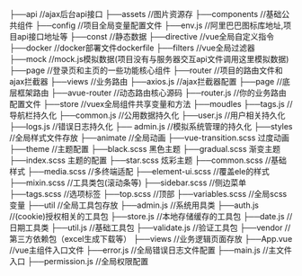 ├──api       //ajax后台api接口
├──assets       //图片资源存
├──components //基础公共组件
├──config //项目全局变量配置文件
   ├──env.js //阿里巴巴图标库地址,项目api接口地址等
├──const        //静态数据
├──directive    //vue全局自定义指令
├──docker       //docker部署文件dockerfile
├──filters      //vue全局过滤器
├──mock //mock.js模拟数据(项目没有与服务器交互api文件调用这里模拟数据)
├──page //登录页和主页的一些功能核心组件
├──router       //项目的路由文件和ajax拦截器
   ├──views     //业务路由
   ├──axios.js       //ajax拦截器配置
   ├──page      //底层框架路由
   ├──avue-router  //动态路由核心源码
   ├──router.js      //你的业务路由配置文件
├──store        //vuex全局组件共享变量和方法
  ├──moudles
    ├──tags.js       //导航栏持久化
    ├──common.js     //公用数据持久化
    ├──user.js       //用户相关持久化
    ├──logs.js //错误日志持久化
    ├── admin.js //模拟系统管理的持久化
├──styles       //全局样式文件存放
    ├──animate //全局动画
            ├──vue-transition.scss 过度动画
    ├──theme //主题配置
            ├──black.scss 黑色主题
            ├──gradual.scss 渐变主题
            ├──index.scss 主题的配置
            ├──star.scss 炫彩主题
    ├──common.scss  //基础样式
    ├──media.scss //多终端适配
    ├──element-ui.scss  //覆盖ele的样式
    ├──mixin.scss  //工具类包(滚动条等)
    ├──sidebar.scss  //侧边菜单
    ├──tags.scss  //选项标签
    ├──top.scss        //顶部
    ├──variables.scss  //全局scss变量
├──util //全局工具包存放
   ├──admin.js //系统用具类
   ├──auth.js            //(cookie)授权相关的工具包
   ├──store.js    //本地存储缓存的工具包
   ├──date.js  //日期工具类
   ├──util.js        //基础工具包
   ├──validate.js  //验证工具包
├──vendor       //第三方依赖包（excel生成下载等）
├──views        //业务逻辑页面存放
├──App.vue   //vue主组件入口文件
├──error.js  //全局错误日志文件配置
├──main.js   //主文件入口
├──permission.js     //全局权限配置